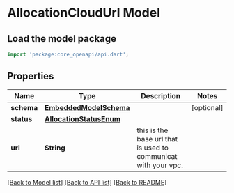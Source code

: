 # AllocationCloudUrl Model

## Load the model package
```dart
import 'package:core_openapi/api.dart';
```

## Properties
Name | Type | Description | Notes
------------ | ------------- | ------------- | -------------
**schema** | [**EmbeddedModelSchema**](EmbeddedModelSchema) |  | [optional] 
**status** | [**AllocationStatusEnum**](AllocationStatusEnum) |  | 
**url** | **String** | this is the base url that is used to communicat with your vpc. | 

[[Back to Model list]](../README#documentation-for-models) [[Back to API list]](../README#documentation-for-api-endpoints) [[Back to README]](../README)



